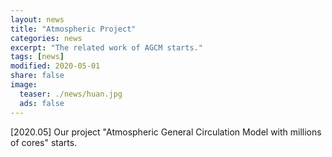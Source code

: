 ```yaml
---
layout: news
title: "Atmospheric Project"
categories: news
excerpt: "The related work of AGCM starts."  
tags: [news]
modified: 2020-05-01
share: false
image: 
  teaser: ./news/huan.jpg
  ads: false  
---
```



\[2020.05\] Our project "Atmospheric General Circulation Model with millions of cores" starts.